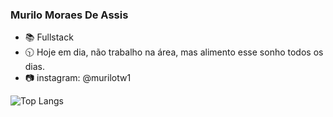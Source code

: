### Murilo Moraes De Assis

- 📚 Fullstack 
- 🕥 Hoje em dia, não trabalho na área, mas alimento esse sonho todos os dias.
- 📷 instagram: @murilotw1

 ![Top Langs](https://github-readme-stats.vercel.app/api/top-langs/?username=murilotw123&hide_progress=true)


